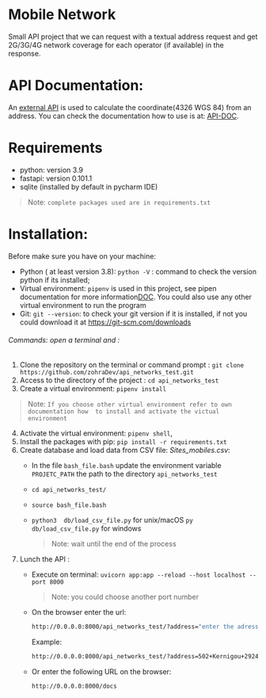 # Mobile Network 
Small API project that we can request with a textual address request and get 2G/3G/4G network coverage for each operator (if available) in the response.
# API Documentation:
An [external API][link1] is used to calculate the coordinate(4326 WGS 84) from an address. You can check the documentation how to use is at: [API-DOC][link2].
# Requirements
- python: version 3.9
- fastapi: version 0.101.1
- sqlite (installed by default in pycharm IDE)
> Note: `complete packages used are in requirements.txt`

# Installation:
Before make sure you have on your machine:
- Python ( at least version 3.8): ``` python -V ``` : command to check the version python if its installed;
- Virtual environment: ``` pipenv ```  is used in this project, see pipen documentation for more information[DOC][link3]. You could also use any other virtual environment to run the program
-  Git:  ``` git --version ```: to check your git version if it is installed, if not you could download it at https://git-scm.com/downloads

######   Commands: open a terminal and : 

1)   Clone the repository on the terminal or command prompt :  ``` git clone https://github.com/zohraDev/api_networks_test.git ```
2) Access to the directory of the project : ``` cd api_networks_test ``` 
3) Create a virtual environment: ``` pipenv install ```
> Note: `If you choose other virtual environment refer to own documentation how  to install and activate the victual environment `

4) Activate the virtual environment: ``` pipenv shell ```,
5) Install the packages with pip: ``` pip install -r requirements.txt ```
6) Create database and load data from CSV file:   *Sites_mobiles.csv*:
    - In the file ``` bash_file.bash ``` update the environment variable ``` PROJETC_PATH ``` the path to the directory ``` api_networks_test ```	
    - ``` cd api_networks_test/ ```
	- ``` source bash_file.bash ```
	- ``` python3  db/load_csv_file.py ```  for unix/macOS
	  ``` py db/load_csv_file.py ``` for windows 
			  
 		> Note:  wait until the end of the process
7) Lunch the API :
	- Execute on terminal:  ``` uvicorn app:app --reload --host localhost --port 8000 ```
        > Note:  you could choose another port number
    
     - On the browser enter the url: 
         ``` sh  
         http://0.0.0.0:8000/api_networks_test/?address="enter the adresse hier" 
          ``` 
         Example: 
        ```sh 
       http://0.0.0.0:8000/api_networks_test/?address=502+Kernigou+29242+Ouessant
        ```
     
     - Or enter the following URL on the browser:
       ```sh 
       http://0.0.0.0:8000/docs
        ```
    
    
[link1]: <https://adresse.data.gouv.fr/api-doc/adresse>
[link2]: <https://adresse.data.gouv.fr/api-doc>
[link3]:<(https://pypi.org/project/pipenv/>
